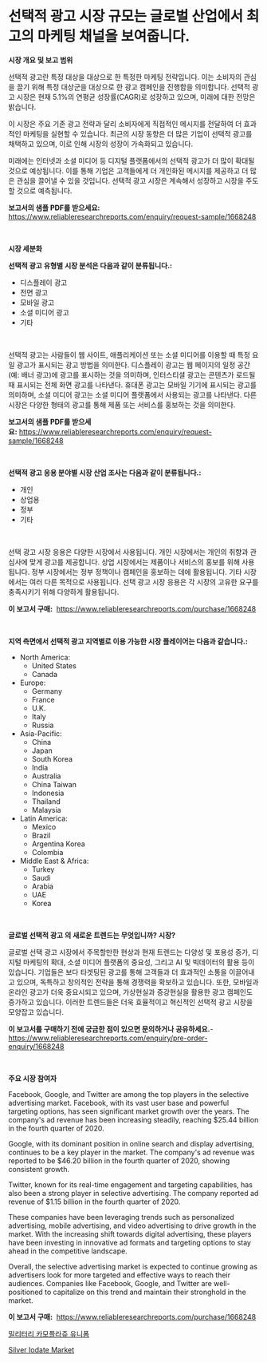 <p><h1>선택적 광고 시장 규모는 글로벌 산업에서 최고의 마케팅 채널을 보여줍니다.</h1></p><p><strong>시장 개요 및 보고 범위</strong></p>
<p><p>선택적 광고란 특정 대상을 대상으로 한 특정한 마케팅 전략입니다. 이는 소비자의 관심을 끌기 위해 특정 대상군을 대상으로 한 광고 캠페인을 진행함을 의미합니다. 선택적 광고 시장은 현재 5.1%의 연평균 성장률(CAGR)로 성장하고 있으며, 미래에 대한 전망은 밝습니다. </p><p>이 시장은 주요 기존 광고 전략과 달리 소비자에게 직접적인 메시지를 전달하여 더 효과적인 마케팅을 실현할 수 있습니다. 최근의 시장 동향은 더 많은 기업이 선택적 광고를 채택하고 있으며, 이로 인해 시장의 성장이 가속화되고 있습니다. </p><p>미래에는 인터넷과 소셜 미디어 등 디지털 플랫폼에서의 선택적 광고가 더 많이 확대될 것으로 예상됩니다. 이를 통해 기업은 고객들에게 더 개인화된 메시지를 제공하고 더 많은 관심을 끌어낼 수 있을 것입니다. 선택적 광고 시장은 계속해서 성장하고 시장을 주도할 것으로 예측됩니다.</p></p>
<p><strong>보고서의 샘플 PDF를 받으세요:</strong> <a href="https://www.reliableresearchreports.com/enquiry/request-sample/1668248">https://www.reliableresearchreports.com/enquiry/request-sample/1668248</a></p>
<p>&nbsp;</p>
<p><strong>시장 세분화</strong></p>
<p><strong>선택적 광고 유형별 시장 분석은 다음과 같이 분류됩니다.:</strong></p>
<p><ul><li>디스플레이 광고</li><li>전면 광고</li><li>모바일 광고</li><li>소셜 미디어 광고</li><li>기타</li></ul></p>
<p>&nbsp;</p>
<p><p>선택적 광고는 사람들이 웹 사이트, 애플리케이션 또는 소셜 미디어를 이용할 때 특정 요일 광고가 표시되는 광고 방법을 의미한다. 디스플레이 광고는 웹 페이지의 일정 공간(예: 배너 광고)에 광고를 표시하는 것을 의미하며, 인터스티셜 광고는 콘텐츠가 로드될 때 표시되는 전체 화면 광고를 나타낸다. 휴대폰 광고는 모바일 기기에 표시되는 광고를 의미하며, 소셜 미디어 광고는 소셜 미디어 플랫폼에서 사용되는 광고를 나타낸다. 다른 시장은 다양한 형태의 광고를 통해 제품 또는 서비스를 홍보하는 것을 의미한다.</p></p>
<p><strong>보고서의 샘플 PDF를 받으세요:</strong>&nbsp;<a href="https://www.reliableresearchreports.com/enquiry/request-sample/1668248">https://www.reliableresearchreports.com/enquiry/request-sample/1668248</a></p>
<p>&nbsp;</p>
<p><strong> 선택적 광고 응용 분야별 시장 산업 조사는 다음과 같이 분류됩니다.:</strong></p>
<p><ul><li>개인</li><li>상업용</li><li>정부</li><li>기타</li></ul></p>
<p>&nbsp;</p>
<p><p>선택 광고 시장 응용은 다양한 시장에서 사용됩니다. 개인 시장에서는 개인의 취향과 관심사에 맞게 광고를 제공합니다. 상업 시장에서는 제품이나 서비스의 홍보를 위해 사용됩니다. 정부 시장에서는 정부 정책이나 캠페인을 홍보하는 데에 활용됩니다. 기타 시장에서는 여러 다른 목적으로 사용됩니다. 선택 광고 시장 응용은 각 시장의 고유한 요구를 충족시키기 위해 다양하게 활용됩니다.</p></p>
<p><strong>이 보고서 구매:</strong>&nbsp; <a href="https://www.reliableresearchreports.com/purchase/1668248">https://www.reliableresearchreports.com/purchase/1668248</a></p>
<p>&nbsp;</p>
<p><strong>지역 측면에서 선택적 광고 지역별로 이용 가능한 시장 플레이어는 다음과 같습니다.:</strong></p>
<p><ul>
    <li>
        North America:
        <ul>
            <li>United States</li>
            <li>Canada</li>
        </ul>
    </li>
    <li>
        Europe:
        <ul>
            <li>Germany</li>
            <li>France</li>
            <li>U.K.</li>
            <li>Italy</li>
            <li>Russia</li>
        </ul>
    </li>
    <li>
        Asia-Pacific:
        <ul>
            <li>China</li>
            <li>Japan</li>
            <li>South Korea</li>
            <li>India</li>
            <li>Australia</li>
            <li>China Taiwan</li>
            <li>Indonesia</li>
            <li>Thailand</li>
            <li>Malaysia</li>
        </ul>
    </li>
    <li>
        Latin America:
        <ul>
            <li>Mexico</li>
            <li>Brazil</li>
            <li>Argentina Korea</li>
            <li>Colombia</li>
        </ul>
    </li>
    <li>
        Middle East & Africa:
        <ul>
            <li>Turkey</li>
            <li>Saudi</li>
            <li>Arabia</li>
            <li>UAE</li>
            <li>Korea</li>
        </ul>
    </li>
    </ul></p>
<p>&nbsp;</p>
<p><strong>글로벌 선택적 광고 의 새로운 트렌드는 무엇입니까? 시장?</strong></p>
<p><p>글로벌 선택 광고 시장에서 주목할만한 현상과 현재 트렌드는 다양성 및 포용성 증가, 디지털 마케팅의 확대, 소셜 미디어 플랫폼의 중요성, 그리고 AI 및 빅데이터의 활용 등이 있습니다. 기업들은 보다 타겟팅된 광고를 통해 고객들과 더 효과적인 소통을 이끌어내고 있으며, 독특하고 창의적인 전략을 통해 경쟁력을 확보하고 있습니다. 또한, 모바일과 온라인 광고가 더욱 중요시되고 있으며, 가상현실과 증강현실을 활용한 광고 캠페인도 증가하고 있습니다. 이러한 트렌드들은 더욱 효율적이고 혁신적인 선택적 광고 시장을 모양잡고 있습니다.</p></p>
<p><strong>이 보고서를 구매하기 전에 궁금한 점이 있으면 문의하거나 공유하세요.</strong>- <a href="https://www.reliableresearchreports.com/enquiry/pre-order-enquiry/1668248">https://www.reliableresearchreports.com/enquiry/pre-order-enquiry/1668248</a></p>
<p>&nbsp;</p>
<p><strong>주요 시장 참여자</strong></p>
<p><p>Facebook, Google, and Twitter are among the top players in the selective advertising market. Facebook, with its vast user base and powerful targeting options, has seen significant market growth over the years. The company's ad revenue has been increasing steadily, reaching $25.44 billion in the fourth quarter of 2020.</p><p>Google, with its dominant position in online search and display advertising, continues to be a key player in the market. The company's ad revenue was reported to be $46.20 billion in the fourth quarter of 2020, showing consistent growth.</p><p>Twitter, known for its real-time engagement and targeting capabilities, has also been a strong player in selective advertising. The company reported ad revenue of $1.15 billion in the fourth quarter of 2020.</p><p>These companies have been leveraging trends such as personalized advertising, mobile advertising, and video advertising to drive growth in the market. With the increasing shift towards digital advertising, these players have been investing in innovative ad formats and targeting options to stay ahead in the competitive landscape.</p><p>Overall, the selective advertising market is expected to continue growing as advertisers look for more targeted and effective ways to reach their audiences. Companies like Facebook, Google, and Twitter are well-positioned to capitalize on this trend and maintain their stronghold in the market.</p></p>
<p><strong>이 보고서 구매:</strong>&nbsp;&nbsp;<a href="https://www.reliableresearchreports.com/purchase/1668248">https://www.reliableresearchreports.com/purchase/1668248</a></p>
<p><p><a href="https://medium.com/@wallacbahrtyinger567686/%EA%B5%B0%EC%82%AC-%EC%9C%84%EC%9E%A5%EB%B3%B5-%EC%8B%9C%EC%9E%A5-%EA%B7%9C%EB%AA%A8-%EC%8B%9C%EC%9E%A5-%EC%A0%84%EB%A7%9D-%EB%B0%8F-%EC%8B%9C%EC%9E%A5-%EC%98%88%EC%B8%A1-2024%EB%85%84%EB%B6%80%ED%84%B0-2031%EB%85%84%EA%B9%8C%EC%A7%80-26120d746770">밀리터리 카모플라쥬 유니폼</a></p><p><a href="https://invited-way-688.notion.site/Insights-into-Silver-Iodate-Market-Size-Analysing-Market-Share-Trends-and-Growth-from-2024-to-203-0cee00856a264b9c9591328ff6beb283">Silver Iodate Market</a></p></p>
